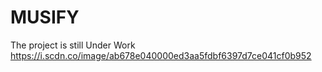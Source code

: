 # MUSIFY
The project is still Under Work
https://i.scdn.co/image/ab678e040000ed3aa5fdbf6397d7ce041cf0b952
